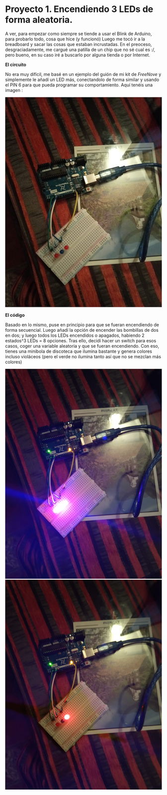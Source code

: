 # Proyecto 1. Encendiendo 3 LEDs de forma aleatoria.

A ver, para empezar como siempre se tiende a usar el Blink de Arduino, para probarlo todo, cosa que hice (y funcionó)
Luego me tocó ir a la breadboard y sacar las cosas que estaban incrustadas. En el preoceso, desgraciadamente, me cargué una patilla de un chip que
no sé cual es :/, pero bueno, en su caso iré a buscarlo por alguna tienda o por Internet.

**El circuito**

No era muy difícil, me basé en un ejemplo del guión de mi kit de *FreeNove* y simplemente le añadí un LED más, conectandolo de forma similar y usando el PIN
6 para que pueda programar su comportamiento. Aquí tenéis una imagen :

![Montaje](./Fotos/Montaje.jpeg)

**El código**

Basado en lo mismo, puse en principio para que se fueran encendiendo de forma secuencial. Luego añadí la opción de encender las bombillas de dos en dos; y luego
todos los LEDs encendidos o apagados, habiendo 2 estados^3 LEDs = 8 opciones.
Tras ello, decidí hacer un switch para esos casos, coger una variable aleatoria y que se fueran encendiendo.
Con eso, tienes una minibola de discoteca que ilumina bastante y genera colores incluso violáceos (pero el verde no ilumina tanto así que no se mezclan más colores)

![Violeta](./Fotos/Violeta.jpeg)
![Rojo](./Fotos/Rojo.jpeg)


